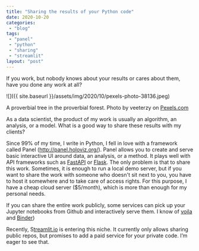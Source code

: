```yaml
---
title: "Sharing the results of your Python code"
date: 2020-10-20
categories: 
 - "blog"
tags: 
 - "panel"
 - "python"
 - "sharing"
 - "streamlit"
layout: "post"
---
```


If you work, but nobody knows about your results or cares about them, have you done any work at all?

![]({{ site.baseurl }}/assets/img/2020/10/pexels-photo-38136.jpeg)

A proverbial tree in the proverbial forest. Photo by veeterzy on [Pexels.com](https://www.pexels.com/photo/nature-forest-trees-park-38136/)

As a data scientist, the product of my work is usually an algorithm, an analysis, or a model. What is a good way to share these results with my clients?

Since 99% of my time, I write in Python, I fell in love with a framework called Panel (http://panel.holoviz.org/). Panel allows you to create and serve basic interactive UI around data, an analysis, or a method. It plays well with API frameworks such as [FastAPI](https://fastapi.tiangolo.com/) or [Flask](https://flask.palletsprojects.com/).  The only problem is that to share this work. Sometimes, it is enough to run a local demo server, but if you want to share the work with someone who doesn't sit next to you, you have to host it somewhere and to take care of access rights. For this purpose, I have a cheap cloud server ($5/month), which is more than enough for my personal needs.

If you can share the entire work publicly, some services can pick up your Jupyter notebooks from  Github and interactively serve them. I know of [voila](http://voila.readthedocs.io/)  and [Binder](https://mybinder.org/))

Recently, S[treamlit.io](http://streamlit.io/) is entering this niche. It currently only allows sharing public repos, but promises to add a paid service for your private code. I’m eager to see that.